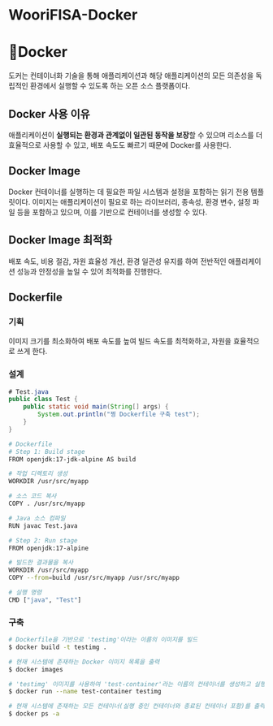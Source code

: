 # WooriFISA-Docker

# :shark:Docker
도커는 컨테이너화 기술을 통해 애플리케이션과 해당 애플리케이션의 모든 의존성을 독립적인 환경에서 실행할 수 있도록 하는 오픈 소스 플랫폼이다.

## Docker 사용 이유
애플리케이션이 **실행되는 환경과 관계없이 일관된 동작을 보장**할 수 있으며 리소스를 더 효율적으로 사용할 수 있고, 배포 속도도 빠르기 때문에 Docker를 사용한다.

## Docker Image
Docker 컨테이너를 실행하는 데 필요한 파일 시스템과 설정을 포함하는 읽기 전용 템플릿이다.
이미지는 애플리케이션이 필요로 하는 라이브러리, 종속성, 환경 변수, 설정 파일 등을 포함하고 있으며, 이를 기반으로 컨테이너를 생성할 수 있다.

## Docker Image 최적화
배포 속도, 비용 절감, 자원 효율성 개선, 환경 일관성 유지를 하여 전반적인 애플리케이션 성능과 안정성을 높일 수 있어 최적화를 진행한다.

## Dockerfile

### 기획
이미지 크기를 최소화하여 배포 속도를 높여 빌드 속도를 최적화하고, 자원을 효율적으로 쓰게 한다.

### 설계
```java
# Test.java
public class Test {
    public static void main(String[] args) {
        System.out.println("쩡 Dockerfile 구축 test");
    }
}
```
```bash
# Dockerfile
# Step 1: Build stage
FROM openjdk:17-jdk-alpine AS build

# 작업 디렉토리 생성
WORKDIR /usr/src/myapp

# 소스 코드 복사
COPY . /usr/src/myapp

# Java 소스 컴파일
RUN javac Test.java

# Step 2: Run stage
FROM openjdk:17-alpine

# 빌드한 결과물을 복사
WORKDIR /usr/src/myapp
COPY --from=build /usr/src/myapp /usr/src/myapp

# 실행 명령
CMD ["java", "Test"]
```

### 구축
```bash
# Dockerfile을 기반으로 'testimg'이라는 이름의 이미지를 빌드
$ docker build -t testimg .

# 현재 시스템에 존재하는 Docker 이미지 목록을 출력
$ docker images

# 'testimg' 이미지를 사용하여 'test-container'라는 이름의 컨테이너를 생성하고 실행
$ docker run --name test-container testimg

# 현재 시스템에 존재하는 모든 컨테이너(실행 중인 컨테이너와 종료된 컨테이너 포함)를 출력
$ docker ps -a
```
